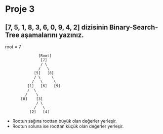 # Proje 3

## [7, 5, 1, 8, 3, 6, 0, 9, 4, 2] dizisinin Binary-Search-Tree aşamalarını yazınız.

root = 7

                   [Root]
                    [7]
                    / \
                   /   \
                 [5]   [8]
                 / \     \
                /   \     \
              [1]   [6]   [9]
              /  \
             /    \
           [0]    [3]
                  / \
                 /   \
               [2]   [4]

- Rootun sağına roottan büyük olan değerler yerleşir.
- Rootun soluna ise roottan küçük olan değerler yerleşir.
